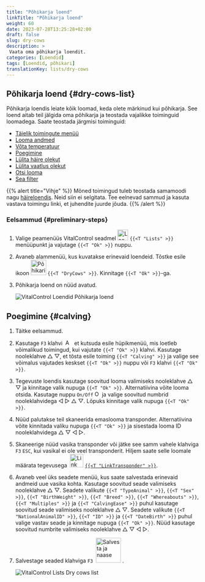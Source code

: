 ```yaml
---
title: "Põhikarja loend"
linkTitle: "Põhikarja loend"
weight: 60
date: 2023-07-28T13:25:28+02:00
draft: false
slug: dry-cows
description: >
 Vaata oma põhikarja loendit.
categories: [Loendid]
tags: [Loendid, põhikari]
translationKey: lists/dry-cows
---
```

## Põhikarja loend {#dry-cows-list}

Põhikarja loendis leiate kõik loomad, keda olete märkinud kui põhikarja. See loend aitab teil jälgida oma põhikarja ja teostada vajalikke toiminguid loomadega. Saate teostada järgmisi toiminguid:

- [Täielik toimingute menüü](../alarm/#full-action-menu)
- [Looma andmed](../alarm/#animal-data)
- [Võta temperatuur](../alarm/#take-temperature)
- [Poegimine](#calving)
- [Lülita häire olekut](../on-watch/#toggle-alarm-status)
- [Lülita vaatlus olekut](../alarm/#toggle-watch-status)
- [Otsi looma](../alarm/#search-animal)
- [Sea filter](../alarm/#set-filter)

{{% alert title="Vihje" %}}
Mõned toimingud tuleb teostada samamoodi nagu [häireloendis](../alarm). Neid siin ei selgitata. Tee eelnevad sammud ja kasuta vastava toimingu linki, et juhendite juurde jõuda.
{{% /alert %}}

### Eelsammud {#preliminary-steps}

1. Valige peamenüüs VitalControl seadmel <img src="/icons/main/lists.svg" width="28" align="bottom" alt="Loendid" /> `{{<T "Lists" >}}` menüüpunkt ja vajutage `{{<T "Ok" >}}` nuppu.

2. Avaneb alammenüü, kus kuvatakse erinevaid loendeid. Tõstke esile ikoon <img src="/icons/lists/drycows.svg" width="40" align="bottom" alt="Põhikari" /> `{{<T "DryCows" >}}`. Kinnitage `{{<T "Ok" >}}`-ga.

3. Põhikarja loend on nüüd avatud.

   ![VitalControl Loendid Põhikarja loend](../images/firststeps5.png "Eelsammud")

## Poegimine {#calving}

1. Täitke eelsammud.

2. Kasutage `F3` klahvi &nbsp;<img src="/icons/footer/open-popup.svg" width="15" align="bottom" alt="Ava hüpikaken" />&nbsp; et kutsuda esile hüpikmenüü, mis loetleb võimalikud toimingud, kui vajutate `{{<T "Ok" >}}` klahvi. Kasutage nooleklahve △ ▽, et tõsta esile toiming `{{<T "Calving" >}}` ja valige see võimalus vajutades keskset `{{<T "Ok" >}}` nuppu või `F3` klahvi `{{<T "Ok" >}}`.

3. Tegevuste loendis kasutage soovitud looma valimiseks nooleklahve △ ▽ ja kinnitage valik nupuga `{{<T "Ok" >}}`. Alternatiivina võite looma otsida. Kasutage nuppu `On/Off` <img src="/icons/footer/search.svg" width="15" align="bottom" alt="Otsing" /> ja valige soovitud numbrid nooleklahvidega ◁ ▷ △ ▽. Lõpuks kinnitage valik nupuga `{{<T "Ok" >}}`.

4. Nüüd palutakse teil skaneerida emaslooma transponder. Alternatiivina võite kinnitada valiku nupuga `{{<T "Ok" >}}` ja sisestada looma ID nooleklahvidega △ ▽ ◁ ▷.

5. Skaneerige nüüd vasika transponder või jätke see samm vahele klahviga `F3` `ESC`, kui vasikal ei ole veel transponderit. Hiljem saate selle loomale määrata tegevusega &nbsp;<img src="/icons/actions/link-transponder.svg" width="35" align="bottom" alt="Link transponder" /> [`{{<T "LinkTransponder" >}}`](../../actions/link-transponder).

6. Avaneb veel üks seadete menüü, kus saate salvestada erinevaid andmeid uue vasika kohta. Kasutage soovitud seade valimiseks nooleklahve △ ▽. Seadete valikute `{{<T "TypeAnimal" >}}`, `{{<T "Sex" >}}`, `{{<T "BirthWeight" >}}`, `{{<T "Breed" >}}`, `{{<T "Whereabouts" >}}`, `{{<T "Multiples" >}}` ja `{{<T "CalvingEase" >}}` puhul kasutage soovitud seade valimiseks nooleklahve △ ▽. Seadete valikute `{{<T "NationalAnimalID" >}}`, `{{<T "ID" >}}` ja `{{<T "DateBirth" >}}` puhul valige vastav seade ja kinnitage nupuga `{{<T "Ok" >}}`. Nüüd kasutage soovitud numbrite valimiseks nooleklahve △ ▽ ◁ ▷.

7. Salvestage seaded klahviga `F3` &nbsp;<img src="/icons/footer/save_exit.svg" width="65" align="bottom" alt="Salvesta ja naase" />&nbsp;.

   ![VitalControl Lists Dry cows list](../images/calving.png "Poegimine")
